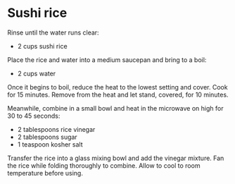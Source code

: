Sushi rice
==========

Rinse until the water runs clear:

- 2 cups sushi rice

Place the rice and water into a medium saucepan and bring to a boil:

- 2 cups water

Once it begins to boil, reduce the heat to the lowest setting and cover.
Cook for 15 minutes.
Remove from the heat and let stand, covered, for 10 minutes.

Meanwhile, combine in a small bowl and heat in the microwave on high for 30 to 45 seconds:

- 2 tablespoons rice vinegar
- 2 tablespoons sugar
- 1 teaspoon kosher salt

Transfer the rice into a glass mixing bowl and add the vinegar mixture.
Fan the rice while folding thoroughly to combine.
Allow to cool to room temperature before using.
